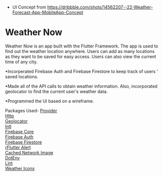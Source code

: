 * UI Concept from https://dribbble.com/shots/14562207--22-Weather-Forecast-App-MobileApp-Concept

# Weather Now

Weather Now is an app built with the Flutter Framework. The app is used to find out the weather location anywhere. Users can add as many locations as they want to be saved for easy access. Users can also view the current time of any city.


•Incorperated Firebase Auth and Firebase Firestore to keep track of users ' saved locations. 

•Made all of the API calls to obtain weather information. Also, incorporated geolocator to find the current user's weather data. 

•Programmed the UI based on a wireframe. 

Packages Used- 
[Provider](https://pub.dev/packages/provider)<br />
[Http](https://pub.dev/packages/http)<br />
[Geolocator](https://pub.dev/packages/geolocator)<br />
[Intl](https://pub.dev/packages/intl)<br />
[Firebase Core](https://pub.dev/packages/firebase_core)<br />
[Firebase Auth](https://pub.dev/packages/firebase_auth)<br />
[Firebase Firestore](https://pub.dev/packages/cloud_firestore)<br />
[rFlutter Alert](https://pub.dev/packages/rflutter_alert)<br />
[Cached Network Image](https://pub.dev/packages/cached_network_image)<br />
[DotEnv](https://pub.dev/packages/flutter_dotenv)<br />
[Lint](https://pub.dev/packages/lint)<br />
[Weather Icons](https://pub.dev/packages/weather_icons)<br />
